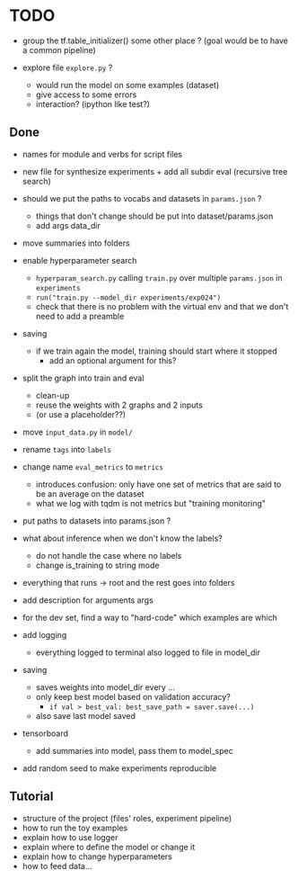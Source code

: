 # TODO

- group the tf.table_initializer() some other place ? (goal would be to have a common pipeline)

- explore file `explore.py` ?
  - would run the model on some examples (dataset)
  - give access to some errors
  - interaction? (ipython like test?)


## Done

- names for module and verbs for script files

- new file for synthesize experiments + add all subdir eval (recursive tree search)

- should we put the paths to vocabs and datasets in `params.json` ?
  - things that don't change should be put into dataset/params.json
  - add args data_dir

- move summaries into folders

- enable hyperparameter search
  - `hyperparam_search.py` calling `train.py` over multiple `params.json` in `experiments`
  - `run("train.py --model_dir experiments/exp024")`
  - check that there is no problem with the virtual env and that we don't need to add a preamble

- saving
  - if we train again the model, training should start where it stopped
    - add an optional argument for this?

- split the graph into train and eval
  - clean-up
  - reuse the weights with 2 graphs and 2 inputs
  - (or use a placeholder??)

- move `input_data.py` in `model/`

- rename `tags` into `labels`

- change name `eval_metrics` to `metrics`
  - introduces confusion: only have one set of metrics that are said to be an average on the dataset
  - what we log with tqdm is not metrics but "training monitoring"

- put paths to datasets into params.json ?

- what about inference when we don't know the labels?
  - do not handle the case where no labels
  - change is_training to string mode

- everything that runs -> root and the rest goes into folders

- add description for arguments args

- for the dev set, find a way to "hard-code" which examples are which

- add logging
  - everything logged to terminal also logged to file in model_dir

- saving
  - saves weights into model_dir every ...
  - only keep best model based on validation accuracy?
    - `if val > best_val: best_save_path = saver.save(...)`
  - also save last model saved

- tensorboard
  - add summaries into model, pass them to model_spec

- add random seed to make experiments reproducible



## Tutorial


- structure of the project (files' roles, experiment pipeline)
- how to run the toy examples
- explain how to use logger
- explain where to define the model or change it
- explain how to change hyperparameters
- how to feed data...

